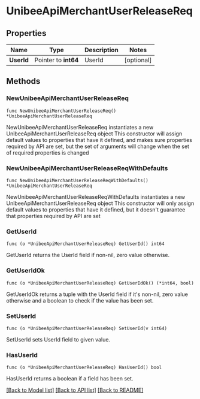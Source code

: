 # UnibeeApiMerchantUserReleaseReq

## Properties

Name | Type | Description | Notes
------------ | ------------- | ------------- | -------------
**UserId** | Pointer to **int64** | UserId | [optional] 

## Methods

### NewUnibeeApiMerchantUserReleaseReq

`func NewUnibeeApiMerchantUserReleaseReq() *UnibeeApiMerchantUserReleaseReq`

NewUnibeeApiMerchantUserReleaseReq instantiates a new UnibeeApiMerchantUserReleaseReq object
This constructor will assign default values to properties that have it defined,
and makes sure properties required by API are set, but the set of arguments
will change when the set of required properties is changed

### NewUnibeeApiMerchantUserReleaseReqWithDefaults

`func NewUnibeeApiMerchantUserReleaseReqWithDefaults() *UnibeeApiMerchantUserReleaseReq`

NewUnibeeApiMerchantUserReleaseReqWithDefaults instantiates a new UnibeeApiMerchantUserReleaseReq object
This constructor will only assign default values to properties that have it defined,
but it doesn't guarantee that properties required by API are set

### GetUserId

`func (o *UnibeeApiMerchantUserReleaseReq) GetUserId() int64`

GetUserId returns the UserId field if non-nil, zero value otherwise.

### GetUserIdOk

`func (o *UnibeeApiMerchantUserReleaseReq) GetUserIdOk() (*int64, bool)`

GetUserIdOk returns a tuple with the UserId field if it's non-nil, zero value otherwise
and a boolean to check if the value has been set.

### SetUserId

`func (o *UnibeeApiMerchantUserReleaseReq) SetUserId(v int64)`

SetUserId sets UserId field to given value.

### HasUserId

`func (o *UnibeeApiMerchantUserReleaseReq) HasUserId() bool`

HasUserId returns a boolean if a field has been set.


[[Back to Model list]](../README.md#documentation-for-models) [[Back to API list]](../README.md#documentation-for-api-endpoints) [[Back to README]](../README.md)


